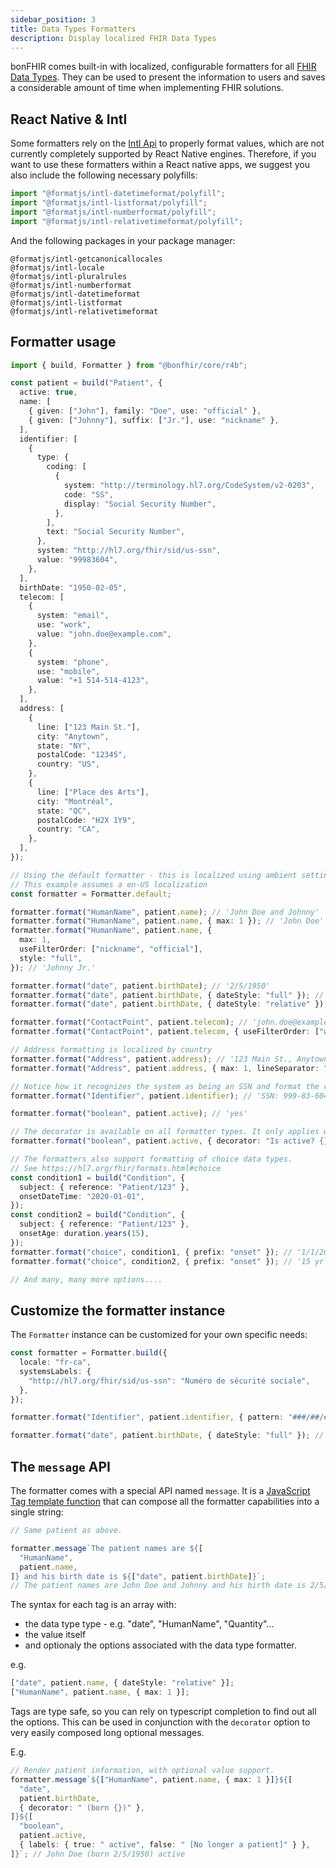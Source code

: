 ```yaml
---
sidebar_position: 3
title: Data Types Formatters
description: Display localized FHIR Data Types
---
```


bonFHIR comes built-in with localized, configurable formatters for all [FHIR Data Types](https://hl7.org/fhir/datatypes.html).
They can be used to present the information to users and saves a considerable amount of time when implementing FHIR solutions.

## React Native & Intl

Some formatters rely on the [Intl Api](https://developer.mozilla.org/en-US/docs/Web/JavaScript/Reference/Global_Objects/Intl) to properly format values, which are not currently completely supported by React Native engines. Therefore, if you want to use these formatters within a React native apps, we suggest you also include the following necessary polyfills:

```typescript
import "@formatjs/intl-datetimeformat/polyfill";
import "@formatjs/intl-listformat/polyfill";
import "@formatjs/intl-numberformat/polyfill";
import "@formatjs/intl-relativetimeformat/polyfill";
```

And the following packages in your package manager:

```
@formatjs/intl-getcanonicallocales
@formatjs/intl-locale
@formatjs/intl-pluralrules
@formatjs/intl-numberformat
@formatjs/intl-datetimeformat
@formatjs/intl-listformat
@formatjs/intl-relativetimeformat
```

## Formatter usage

```typescript
import { build, Formatter } from "@bonfhir/core/r4b";

const patient = build("Patient", {
  active: true,
  name: [
    { given: ["John"], family: "Doe", use: "official" },
    { given: ["Johnny"], suffix: ["Jr."], use: "nickname" },
  ],
  identifier: [
    {
      type: {
        coding: [
          {
            system: "http://terminology.hl7.org/CodeSystem/v2-0203",
            code: "SS",
            display: "Social Security Number",
          },
        ],
        text: "Social Security Number",
      },
      system: "http://hl7.org/fhir/sid/us-ssn",
      value: "99983604",
    },
  ],
  birthDate: "1950-02-05",
  telecom: [
    {
      system: "email",
      use: "work",
      value: "john.doe@example.com",
    },
    {
      system: "phone",
      use: "mobile",
      value: "+1 514-514-4123",
    },
  ],
  address: [
    {
      line: ["123 Main St."],
      city: "Anytown",
      state: "NY",
      postalCode: "12345",
      country: "US",
    },
    {
      line: ["Place des Arts"],
      city: "Montréal",
      state: "QC",
      postalCode: "H2X 1Y9",
      country: "CA",
    },
  ],
});

// Using the default formatter - this is localized using ambient settings
// This example assumes a en-US localization
const formatter = Formatter.default;

formatter.format("HumanName", patient.name); // 'John Doe and Johnny'
formatter.format("HumanName", patient.name, { max: 1 }); // 'John Doe'
formatter.format("HumanName", patient.name, {
  max: 1,
  useFilterOrder: ["nickname", "official"],
  style: "full",
}); // 'Johnny Jr.'

formatter.format("date", patient.birthDate); // '2/5/1950'
formatter.format("date", patient.birthDate, { dateStyle: "full" }); // 'Sunday, February 5, 1950'
formatter.format("date", patient.birthDate, { dateStyle: "relative" }); // '74 years ago'

formatter.format("ContactPoint", patient.telecom); // 'john.doe@example.com and +1 514-514-4123'
formatter.format("ContactPoint", patient.telecom, { useFilterOrder: ["work"] }); // 'john.doe@example.com'

// Address formatting is localized by country
formatter.format("Address", patient.address); // '123 Main St., Anytown, NY 12345 and Place des Arts, Montréal QC H2X 1Y9'
formatter.format("Address", patient.address, { max: 1, lineSeparator: "\n" }); // '123 Main St.\nAnytown, NY 12345'

// Notice how it recognizes the system as being an SSN and format the value accordingly
formatter.format("Identifier", patient.identifier); // 'SSN: 999-83-604'

formatter.format("boolean", patient.active); // 'yes'

// The decorator is available on all formatter types. It only applies when there is a value to format.
formatter.format("boolean", patient.active, { decorator: "Is active? {}" }); // Is active? yes

// The formatters also support formatting of choice data types.
// See https://hl7.org/fhir/formats.html#choice
const condition1 = build("Condition", {
  subject: { reference: "Patient/123" },
  onsetDateTime: "2020-01-01",
});
const condition2 = build("Condition", {
  subject: { reference: "Patient/123" },
  onsetAge: duration.years(15),
});
formatter.format("choice", condition1, { prefix: "onset" }); // '1/1/2020'
formatter.format("choice", condition2, { prefix: "onset" }); // '15 yr'

// And many, many more options....
```

## Customize the formatter instance

The `Formatter` instance can be customized for your own specific needs:

```typescript
const formatter = Formatter.build({
  locale: "fr-ca",
  systemsLabels: {
    "http://hl7.org/fhir/sid/us-ssn": "Numéro de sécurité sociale",
  },
});

formatter.format("Identifier", patient.identifier, { pattern: "###/##/###" }); // 'Numéro de sécurité sociale: 999/83/604'

formatter.format("date", patient.birthDate, { dateStyle: "full" }); // 'dimanche 5 février 1950'
```

## The `message` API

The formatter comes with a special API named `message`. It is a [JavaScript Tag template function](https://developer.mozilla.org/en-US/docs/Web/JavaScript/Reference/Template_literals?ref=triplet.fi#tagged_templates)
that can compose all the formatter capabilities into a single string:

```typescript
// Same patient as above.

formatter.message`The patient names are ${[
  "HumanName",
  patient.name,
]} and his birth date is ${["date", patient.birthDate]}`;
// The patient names are John Doe and Johnny and his birth date is 2/5/1950
```

The syntax for each tag is an array with:

- the data type type - e.g. "date", "HumanName", "Quantity"...
- the value itself
- and optionaly the options associated with the data type formatter.

e.g.

```typescript
["date", patient.name, { dateStyle: "relative" }];
["HumanName", patient.name, { max: 1 }];
```

Tags are type safe, so you can rely on typescript completion to find out all the options.
This can be used in conjunction with the `decorator` option to very easily composed long optional messages.

E.g.

```typescript
// Render patient information, with optional value support.
formatter.message`${["HumanName", patient.name, { max: 1 }]}${[
  "date",
  patient.birthDate,
  { decorator: " (born {})" },
]}${[
  "boolean",
  patient.active,
  { labels: { true: " active", false: " [No longer a patient]" } },
]}`; // John Doe (born 2/5/1950) active
```
